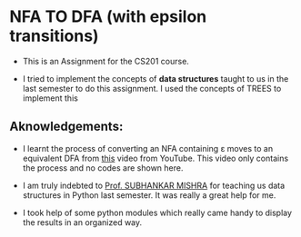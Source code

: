 # NFA TO DFA (with epsilon transitions)
+ This is an Assignment for the CS201 course.

+ I tried to implement the concepts of **data structures** taught to us in the last semester to do this assignment. I used the concepts of TREES to implement this



## Aknowledgements:
+ I learnt the process of converting an NFA containing ε moves to an equivalent DFA from [this](https://www.youtube.com/watch?v=jN8zvENdjBg) video from YouTube. This video only contains the process and no codes are shown here.

+ I am truly indebted to [Prof. SUBHANKAR MISHRA](https://www.niser.ac.in/~smishra/) for teaching us data structures in Python last semester. It was really a great help for me.

+ I took help of some python modules which really came handy to display the results in an organized way.
